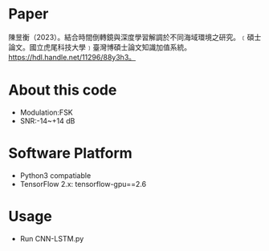 # Paper
陳昱衡（2023）。結合時間倒轉鏡與深度學習解調於不同海域環境之研究。﹝碩士論文。國立虎尾科技大學﹞臺灣博碩士論文知識加值系統。 https://hdl.handle.net/11296/88y3h3。

# About this code
+ Modulation:FSK
+ SNR:-14~+14 dB

# Software Platform
+ Python3 compatiable
+ TensorFlow 2.x: tensorflow-gpu==2.6

# Usage
+ Run CNN-LSTM.py
